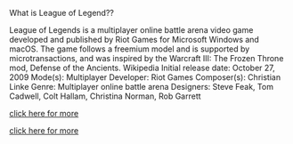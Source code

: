 What is League of Legend??

League of Legends is a multiplayer online battle arena video game developed and published by Riot Games for Microsoft Windows and macOS. The game follows a freemium model and is supported by microtransactions, and was inspired by the Warcraft III: The Frozen Throne mod, Defense of the Ancients. Wikipedia
Initial release date: October 27, 2009
Mode(s): Multiplayer
Developer: Riot Games
Composer(s): Christian Linke
Genre: Multiplayer online battle arena
Designers: Steve Feak, Tom Cadwell, Colt Hallam, Christina Norman, Rob Garrett

[click here for more](Gametype.md)

[click here for more](Esport.md)